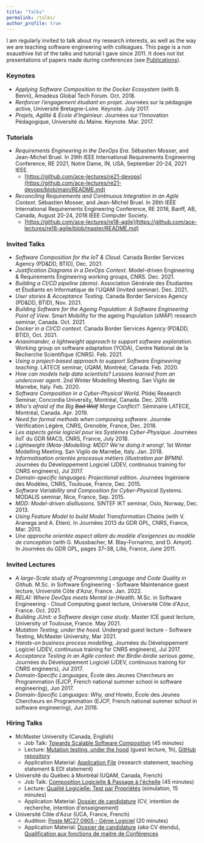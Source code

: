 ```yaml
---
title: "Talks"
permalink: /talks/
author_profile: true
---
```


I am regularly invited to talk about my research interests, as well as the way we are teaching software engineering with colleagues. This page is a non exausthive list of the talks and tutorial I gave since 2011. It does not list presentations of papers made during conferences (see [Publications](/publications)).

### Keynotes

- _Applying Software Composition to the Docker Ecosystem_ (with B. Benni), Amadeus Global Tech Forum. Oct. 2018.
- _Renforcer l’engagement étudiant en projet_. Journées sur la pédagogie active, Université Bretagne-Loire. Keynote. July 2017.
- _Projets, Agilité & École d’Ingénieur_. Journées sur l’Innovation Pédagogique, Université du Maine. Keynote. Mar. 2017.

### Tutorials

- _Requirements Engineering in the DevOps Era_. Sébastien Mosser, and Jean-Michel Bruel. In 29th IEEE International Requirements Engineering Conference, RE 2021, Notre Dame, IN, USA, September 20-24, 2021 IEEE.
  - [https://github.com/ace-lectures/re21-devops](https://github.com/ace-lectures/re21-devops/blob/main/README.md)
- _Reconciling Requirements and Continuous Integration in an Agile Context_. Sébastien Mosser, and Jean-Michel Bruel. In 26th IEEE International Requirements Engineering Conference, RE 2018, Banff, AB, Canada, August 20-24, 2018 IEEE Computer Society.
  - [https://github.com/ace-lectures/re18-agile](https://github.com/ace-lectures/re18-agile/blob/master/README.md)


### Invited Talks

- _Software Composition for the IoT & Cloud_. Canada Border Services Agency (PD&DD, BTID), Dec. 2021.
- _Justification Diagrams in a DevOps Context_. Model-driven Engineering & Requirements Engineering working groups, CNRS. Dec. 2021.
- _Building a CI/CD pipeline (demo)_. Association Générale des Étudiantes et Étudiants en Informatique de l'UQAM (Invited seminar). Dec. 2021. 
- _User stories & Acceptance Testing_. Canada Border Services Agency (PD&DD, BTID), Nov. 2021.
- _Building Software for the Ageing Population: A Software Engineering Point of View_. Smart Mobility for the ageing Population (sMAP) research seminar, Canada. Oct. 2021.
- _Docker in a CI/CD context_. Canada Border Services Agency (PD&DD, BTID), Oct. 2021.
- _Anaximander, a lightweight approach to support software exploration_. Working group on software adaptation (YODA), Centre National de la Recherche Scientifique (CNRS). Feb. 2021.
- _Using a project-based approach to support Software Engineering teaching_. LATECE seminar, UQAM, Montréal, Canada. Feb. 2020.
- _How can models help data scientists? Lessons learned from an undercover agent_. 2nd Winter Modelling Meeting. San Vigilo de Marrebe, Italy. Feb. 2020. 
- _Software Composition in a Cyber-Physical World_. Ptidej Research Seminar, Concordia University, Montréal, Canada. Dec. 2019.
- _Who's afraid of the Big ~~Bad Wolf~~ Merge Conflict?_. Séminaire LATECE, Montréal, Canada. Apr. 2019.
- _Need for formal methods when composing software_. Journée Vérification Légère, CNRS, Grenoble, France, Dec. 2018.
- _Les aspects génie logiciel pour les Systèmes Cyber-Physique_. Journées IIoT du GDR MACS, CNRS, France, July 2018.
- _Lightweight (Meta-)Modelling: MDD? We're doing it wrong!_. 1st Winter Modelling Meeting. San Vigilo de Marrebe, Italy. Jan. 2018. 
- _Informatisation orientée processus métiers (illustration par BPMN)_. Journées du Développement Logiciel (JDEV, continuous training for CNRS engineers), Jul 2017.
- _Domain-specific languages: Projectional edition_. Journées Ingénierie des Modèles, CNRS, Toulouse, France, Dec. 2015.
- _Software Variability and Composition for Cyber-Physical Systems_. MODALIS seminar, Nice, France, Sep. 2015.
- _MDD: Model-driven disillusions_. SINTEF IKT seminar, Oslo, Norway, Dec. 2013.
- _Using Feature Model to build Model Transformation Chains_ (with V. Aranega and A. Etien). In Journées 2013 du GDR GPL, CNRS, France, Mar. 2013. 
- _Une approche orientée aspect allant du modèle d’exigences au modèle de conception_ (with G. Mussbacher, M. Blay-Fornarino, and D. Amyot). In Journées du GDR GPL, pages 37–38, Lille, France, June 2011. 

### Invited Lectures

- _A large-Scale study of Programming Language and Code Quality in Github_. M.Sc. in Software Engineering - Software Maintenance guest lecture, Université Côte d'Azur, France. Jan. 2022.
- _RELAI: Where DevOps meets Mental (e-)Health_. M.Sc. in Software Engineering - Cloud Computing guest lecture, Université Côte d'Azur, France. Oct. 2021.
- _Building JUnit: a Software design case study_. Master ICE guest lecture, University of Toulouse, France. May 2021. 
- _Mutation Testing, under the hood_. Undergrad guest lecture - Software Testing, McMaster University, Mar 2021.
- _Hands-on business process modelling_, Journées du Développement Logiciel (JDEV, continuous training for CNRS engineers), Jul 2017.
- _Acceptance Testing in an Agile context: the Birdie-birdie serious game_, Journées du Développement Logiciel (JDEV, continuous training for CNRS engineers), Jul 2017.
- _Domain-Specific Languages_, École des Jeunes Chercheurs en Programmation (EJCP, French national summer school in software engineering), Jun 2017.
- _Domain-Specific Languages: Why, and Howto_, École des Jeunes Chercheurs en Programmation (EJCP, French national summer school in software engineering), Jun 2016.


### Hiring Talks

- McMaster University (Canada, English)
  - Job Talk: [Towards Scalable Software Composition](/files/hiring/2021_McMaster_jobtalk.pdf) (45 minutes)
  - Lecture: [Mutation testing, under the hood](/files/hiring/2021_McMaster_lecture.pdf) (guest lecture, 1h), [GitHub repository](https://github.com/ace-lectures/mutation-demo)
  - Application Material: [Application File](/files/hiring/2021_McMaster_dossier.pdf) (research statement, teaching statement & EDI statement)
- Université du Québec à Montréal (UQAM, Canada, French)
  - Job Talk: [Composition Logicielle & Passage à l'échelle](/files/hiring/2018_UQAM_jobtalk.pdf) (45 minutes)
  - Lecture: [Qualité Logicielle: Test par Propriétés](/files/hiring/2018_UQAM_lecture.pdf) (simulation, 15 minutes)
  - Application Material: [Dossier de candidature](/files/hiring/2018_UQAM_dossier.pdf) (CV, intention de recherche, intention d'enseignement)
- Université Côte d'Azur (UCA, France, French)
  - Audition: [Poste MC27 0905 - Génie Logiciel](/files/hiring/2012_UCA_jobtalk.pdf) (20 minutes)
  - Application Material: [Dossier de candidature](/files/hiring/2012_UCA_dossier.pdf) (_aka_ CV étendu), [Qualification aux fonctions de maitre de Conférences](/files/hiring/2011_qualif.pdf) 